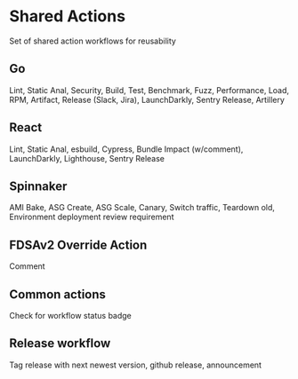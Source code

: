 # Shared Actions

Set of shared action workflows for reusability

## Go

Lint, Static Anal, Security, Build, Test, Benchmark, Fuzz, Performance, Load, RPM, Artifact, Release (Slack, Jira), LaunchDarkly, Sentry Release, Artillery

## React

Lint, Static Anal, esbuild, Cypress, Bundle Impact (w/comment), LaunchDarkly, Lighthouse, Sentry Release

## Spinnaker

AMI Bake, ASG Create, ASG Scale, Canary, Switch traffic, Teardown old, Environment deployment review requirement

## FDSAv2 Override Action

Comment

## Common actions

Check for workflow status badge

## Release workflow

Tag release with next newest version, github release, announcement
